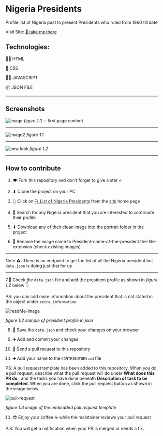 # Nigeria Presidents

Profile list of Nigeria past to present Presidents who ruled from 1960 till date

Visit Site: [🔗 take me there](https://nigeria-presidents.netlify.app/)

## Technologies:

👩‍💻 HTML

🎨 CSS

🧙‍♂️ JAVASCRIPT

📦 JSON FILE

<hr />

## Screenshots

![image](https://user-images.githubusercontent.com/89260484/138230035-012a39a6-0296-4517-83d4-71feeff0e053.png)
_figure 1.0_ :- first page content

<hr />

![image2](https://user-images.githubusercontent.com/89260484/138231129-6f387715-2b5e-4865-a5ee-d9fb4e84240d.png)
_figure 1.1_

<hr />

![new look](https://user-images.githubusercontent.com/53145644/137027280-40f03f8d-35c1-4a02-b9d1-3067eb393155.PNG)
_figure 1.2_

<hr />

## How to contribute

1. 🍽 Fork this repository and don't forget to give a star ⭐

2. ⬇ Clone the project on your PC

3. 👆 Click on [🔍 List of Nigeria Presidents](https://www.google.com/search?q=list+of+nigerian+presidents+from+1960+till+date) from the [site](https://nigeria-presidents.netlify.app/) home page

4. 👀 Search for any Nigeria president that you are interested to contribute their profile

5. ⬇ Download any of their clean image into the portrait folder in the project

6. 🔀 Rename the image name to President-name-of-the-president.the-file-extension (check existing images)

<hr />

Note ⚠: There is no endpoint to get the list of all the Nigeria president but `data.json` is doing just that for us

<hr />

7.🏁 Check the `data.json` file and add the president profile as shown in _figure 1.2_ below 👇

PS: you can add more information about the president that is not stated in the object under `extra_information`

![readMe-image](https://user-images.githubusercontent.com/89260484/138241827-58c6e14f-38bc-4924-baee-2abb97693d1a.png)

_figure 1.2 sample of president profile in json_

8. 🌟 Save the `data.json` and check your changes on your browser

9. ➕ Add and commit your changes

10. 📩 Send a pull request to this repository

11. ➕ Add your name to the `CONTRIBUTORS.md` file

PS: A pull request template has been added to this repository. When you do a pull request,
describe what the pull request will do under **What does this PR do** , and the tasks you
have done beneath **Description of task to be completed**.
When you are done, click the pull request button as shown in the image below.

![pull-request](https://user-images.githubusercontent.com/25479050/137454057-24befdd1-a325-4473-b6c4-bab39292129d.png)

_figure 1.3 image of the embedded pull request template_

11. 😎 Enjoy your coffee ☕ while the maintainer reviews your pull request

P.S: You will get a notification when your PR is merged or needs a fix.
